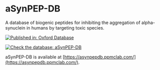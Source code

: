 # aSynPEP-DB

A database of biogenic peptides for inhibiting the aggregation of alpha-synuclein in humans by targeting toxic species. 


[![Published in: Oxford Database](https://img.shields.io/badge/Published%20in-Database-green.svg)](https://academic.oup.com/database/article/doi/10.1093/database/baad084/7451591)


[![Check the database: aSynPEP-DB](https://img.shields.io/badge/Check%20the%20database%20in-aSynPEPDB-green.svg)](https://asynpepdb.ppmclab.com)

aSynPEP-DB is available at [https://asynpepdb.ppmclab.com/](https://asynpepdb.ppmclab.com/).
